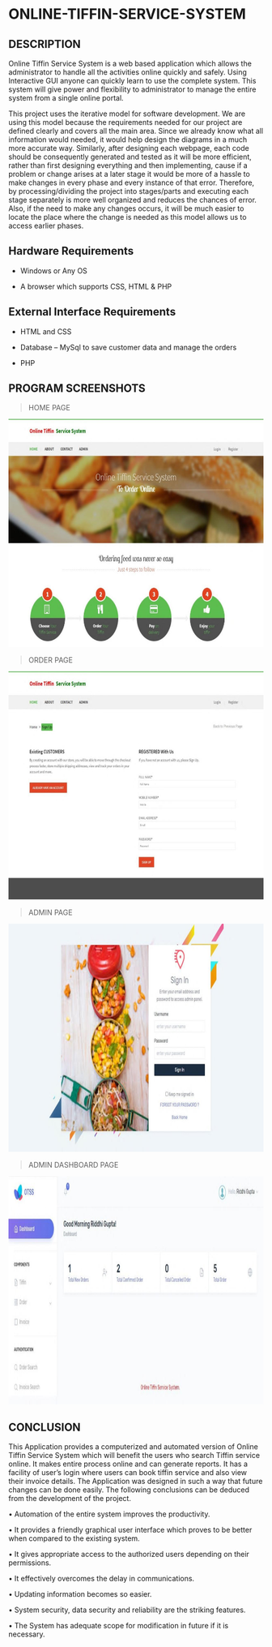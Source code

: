 # ONLINE-TIFFIN-SERVICE-SYSTEM

## DESCRIPTION

Online Tiffin Service System is a web based application which allows the administrator to handle
all the activities online quickly and safely. Using Interactive GUI anyone can quickly learn to use
the complete system. This system will give power and flexibility to administrator to manage the
entire system from a single online portal. 

This project uses the iterative model for software development.
We are using this model because the requirements needed for our project are defined clearly and
covers all the main area. Since we already know what all information would needed, it would help
design the diagrams in a much more accurate way. Similarly, after designing each webpage, each
code should be consequently generated and tested as it will be more efficient, rather than first
designing everything and then implementing, cause if a problem or change arises at a later stage it
would be more of a hassle to make changes in every phase and every instance of that error.
Therefore, by processing/dividing the project into stages/parts and executing each stage separately
is more well organized and reduces the chances of error. Also, if the need to make any changes
occurs, it will be much easier to locate the place where the change is needed as this model allows
us to access earlier phases.



 ## Hardware Requirements
* Windows or Any OS

* A browser which supports CSS, HTML & PHP



## External Interface Requirements

* HTML and CSS

* Database – MySql to save customer data and manage the orders
  
* PHP

## PROGRAM SCREENSHOTS

> HOME PAGE

<img src="https://github.com/harshvs4/ONLINE-TIFFIN-SERVICE-SYSTEM/blob/main/images/home.jpg" width="700px" height="450px">

> ORDER PAGE

<img src="https://github.com/harshvs4/ONLINE-TIFFIN-SERVICE-SYSTEM/blob/main/images/order.jpg" width="700px" height="450px">

> ADMIN PAGE

<img src="https://github.com/harshvs4/ONLINE-TIFFIN-SERVICE-SYSTEM/blob/main/images/admin_page.jpg" width="700px" height="450px">

> ADMIN DASHBOARD PAGE

<img src="https://github.com/harshvs4/ONLINE-TIFFIN-SERVICE-SYSTEM/blob/main/images/dashboard.jpg" width="700px" height="450px">


## CONCLUSION
This Application provides a computerized and automated version of Online Tiffin Service
System which will benefit the users who search Tiffin service online. It makes entire process
online and can generate reports. It has a facility of user’s login where users can book tiffin service
and also view their invoice details. The Application was designed in such a way that future
changes can be done easily. The following conclusions can be deduced from the development
of the project.

• Automation of the entire system improves the productivity.

• It provides a friendly graphical user interface which proves to be better when compared to
the existing system.

• It gives appropriate access to the authorized users depending on their permissions.

• It effectively overcomes the delay in communications.

• Updating information becomes so easier.

• System security, data security and reliability are the striking features.

• The System has adequate scope for modification in future if it is necessary.


